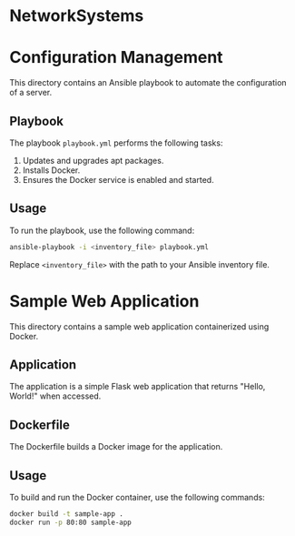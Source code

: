 # NetworkSystems
# Configuration Management

This directory contains an Ansible playbook to automate the configuration of a server.

## Playbook

The playbook `playbook.yml` performs the following tasks:
1. Updates and upgrades apt packages.
2. Installs Docker.
3. Ensures the Docker service is enabled and started.

## Usage

To run the playbook, use the following command:

```bash
ansible-playbook -i <inventory_file> playbook.yml
```

Replace `<inventory_file>` with the path to your Ansible inventory file.

# Sample Web Application

This directory contains a sample web application containerized using Docker.

## Application

The application is a simple Flask web application that returns "Hello, World!" when accessed.

## Dockerfile

The Dockerfile builds a Docker image for the application.

## Usage

To build and run the Docker container, use the following commands:

```bash
docker build -t sample-app .
docker run -p 80:80 sample-app
```
